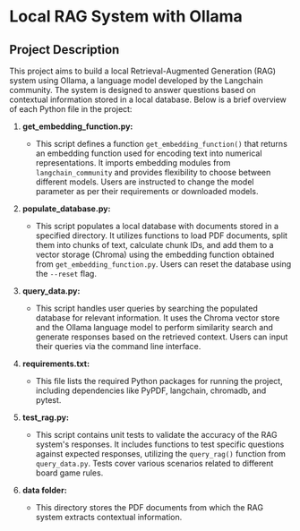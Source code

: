 # Local RAG System with Ollama

## Project Description

This project aims to build a local Retrieval-Augmented Generation (RAG) system using Ollama, a language model developed by the Langchain community. The system is designed to answer questions based on contextual information stored in a local database. Below is a brief overview of each Python file in the project:

1. **get_embedding_function.py:**
   - This script defines a function `get_embedding_function()` that returns an embedding function used for encoding text into numerical representations. It imports embedding modules from `langchain_community` and provides flexibility to choose between different models. Users are instructed to change the model parameter as per their requirements or downloaded models.

2. **populate_database.py:**
   - This script populates a local database with documents stored in a specified directory. It utilizes functions to load PDF documents, split them into chunks of text, calculate chunk IDs, and add them to a vector storage (Chroma) using the embedding function obtained from `get_embedding_function.py`. Users can reset the database using the `--reset` flag.

3. **query_data.py:**
   - This script handles user queries by searching the populated database for relevant information. It uses the Chroma vector store and the Ollama language model to perform similarity search and generate responses based on the retrieved context. Users can input their queries via the command line interface.

4. **requirements.txt:**
   - This file lists the required Python packages for running the project, including dependencies like PyPDF, langchain, chromadb, and pytest.

5. **test_rag.py:**
   - This script contains unit tests to validate the accuracy of the RAG system's responses. It includes functions to test specific questions against expected responses, utilizing the `query_rag()` function from `query_data.py`. Tests cover various scenarios related to different board game rules.

6. **data folder:**
   - This directory stores the PDF documents from which the RAG system extracts contextual information.

